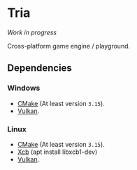 # Tria

*Work in progress*

Cross-platform game engine / playground.

## Dependencies

### Windows

* [CMake](https://cmake.org/) (At least version `3.15`).
* [Vulkan](https://vulkan.lunarg.com/sdk/home).

### Linux

* [CMake](https://cmake.org/) (At least version `3.15`).
* [Xcb](https://xcb.freedesktop.org/) (apt install libxcb1-dev)
* [Vulkan](https://vulkan.lunarg.com/sdk/home).
